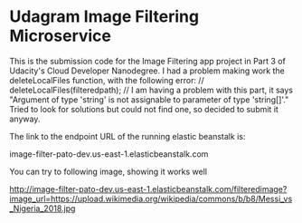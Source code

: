 # Udagram Image Filtering Microservice

This is the submission code for the Image Filtering app project in Part 3 of Udacity's Cloud Developer Nanodegree.
I had a problem making work the deleteLocalFiles function, with the following error:
 // deleteLocalFiles(filteredpath);
 // I am having a problem with this part, it says "Argument of type 'string' is not assignable to parameter of type 'string[]'."
Tried to look for solutions but could not find one, so decided to submit it anyway.

The link to the endpoint URL of the running elastic beanstalk is:

image-filter-pato-dev.us-east-1.elasticbeanstalk.com 

You can try to following image, showing it works well

http://image-filter-pato-dev.us-east-1.elasticbeanstalk.com/filteredimage?image_url=https://upload.wikimedia.org/wikipedia/commons/b/b8/Messi_vs_Nigeria_2018.jpg

